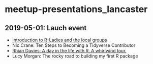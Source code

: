 # meetup-presentations_lancaster

## 2019-05-01: Lauch event

* [Introduction to R-Ladies and the local groups](https:/rladies/meetup-presentations_lancaster/2019-05-01-launch/introducing-rladies-lancaster/introducing-rladies-lancaster.html#1)
* Nic Crane: Ten Steps to Becoming a Tidyverse Contributor
* [Rhian Davies: A day in the life with R. A whirlwind tour.](https:/rladies/meetup-presentations_lancaster/2019-05-01-launch/day-in-the-life/day-in-the-life.html#1)
* Lucy Morgan: The rocky road to building my first R package
